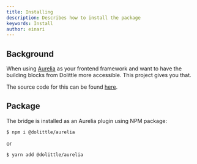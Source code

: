 ```yaml
---
title: Installing
description: Describes how to install the package
keywords: Install
author: einari
---
```

## Background

When using [Aurelia](https://aurelia.io) as your frontend framework and want to have the building blocks from Dolittle more
accessible. This project gives you that.

The source code for this can be found [here](https://github.com/dolittle-interaction/JavaScript.Client.Aurelia).

## Package

The bridge is installed as an Aurelia plugin using NPM package:

```shell
$ npm i @dolittle/aurelia
```

or

```shell
$ yarn add @dolittle/aurelia
```
